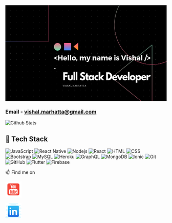 
<!--
**Marhatta/Marhatta** is a ✨ _special_ ✨ repository because its `README.md` (this file) appears on your GitHub profile.

Here are some ideas to get you started:

- 🔭 I’m currently working on ...
- 🌱 I’m currently learning ...
- 👯 I’m looking to collaborate on ...
- 🤔 I’m looking for help with ...
- 💬 Ask me about ...
- 📫 How to reach me: ...
- 😄 Pronouns: ...
- ⚡ Fun fact: ...
-->

  <img src='https://raw.githubusercontent.com/Marhatta/Marhatta/master/_Hello%2C%20my%20name%20is%20Vishal%20__.%20Nice%20to%20meet%20you..png'  height='300'  align='center'/>

### <p>Email - vishal.marhatta@gmail.com</p>

 

![Github Stats](https://github-readme-stats.vercel.app/api?username=Marhatta&show_icons=true)

## 🔭 Tech Stack

![JavaScript](https://img.shields.io/badge/-JavaScript-black?style=flat-square&logo=javascript)
![React Native](https://img.shields.io/badge/-React%20Native-green)
![Nodejs](https://img.shields.io/badge/-Nodejs-black?style=flat-square&logo=Node.js)
![React](https://img.shields.io/badge/-React-black?style=flat-square&logo=react)
![HTML](https://img.shields.io/badge/-HTML5-E34F26?style=flat-square&logo=html5&logoColor=white)
![CSS](https://img.shields.io/badge/-CSS3-1572B6?style=flat-square&logo=css3)
![Bootstrap](https://img.shields.io/badge/-Bootstrap-563D7C?style=flat-square&logo=bootstrap)
![MySQL](https://img.shields.io/badge/-MySQL-black?style=flat-square&logo=mysql)
![Heroku](https://img.shields.io/badge/-Heroku-430098?style=flat-square&logo=heroku)
![GraphQL](https://img.shields.io/badge/-GraphQL-E10098?style=flat-square&logo=graphql)
![MongoDB](https://img.shields.io/badge/-MongoDB-black?style=flat-square&logo=mongodb)
![Ionic](https://img.shields.io/badge/Ionic-Ionic-brightgreen)
![Git](https://img.shields.io/badge/-Git-black?style=flat-square&logo=git)
![GitHub](https://img.shields.io/badge/-GitHub-181717?style=flat-square&logo=github)
![Flutter](https://img.shields.io/badge/-Flutter-blue)
![Firebase](https://img.shields.io/badge/-Firebase-orange)



  <p>📫 Find me on</p>
  <p>
  <a href='https://www.youtube.com/channel/UCRWb7Of3KbI5Iy0LekuttNw'><img src='https://raw.githubusercontent.com/Marhatta/Marhatta/master/icons8-youtube-squared-480.png' width='50' height='50'/></a>
  
  <a href='https://www.linkedin.com/in/vishal-marhatta-749068140/' ><img src='https://raw.githubusercontent.com/Marhatta/Marhatta/master/icons8-linkedin-512.png' width='50' height='50'/></a>
  </p>
  
